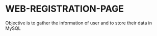 # WEB-REGISTRATION-PAGE
Objective is to gather the information of user and to store their data in MySQL
